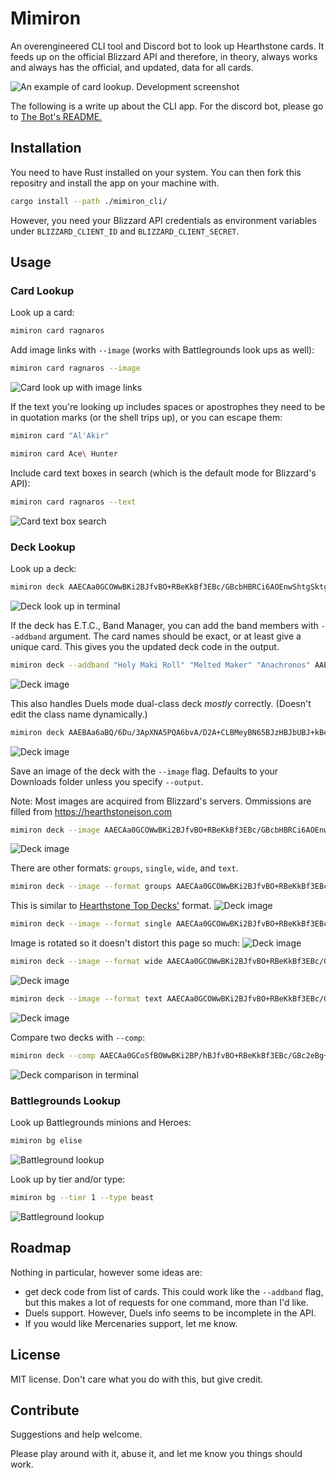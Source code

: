 # Mimiron

An overengineered CLI tool and Discord bot to look up Hearthstone cards. It feeds up on the official Blizzard API and therefore, in theory, always works and always has the official, and updated, data for all cards.

![An example of card lookup. Development screenshot](README/cardlookup.png)

The following is a write up about the CLI app. For the discord bot, please go to [The Bot's README.](./mimiron_bot/README.md)

## Installation

You need to have Rust installed on your system. You can then fork this repositry and install the app on your machine with.

```sh
cargo install --path ./mimiron_cli/
```

However, you need your Blizzard API credentials as environment variables under `BLIZZARD_CLIENT_ID` and `BLIZZARD_CLIENT_SECRET`.

## Usage

### Card Lookup

Look up a card:

```sh
mimiron card ragnaros
```

Add image links with `--image` (works with Battlegrounds look ups as well):

```sh
mimiron card ragnaros --image
```

![Card look up with image links](README/cardimagelookup.png)

If the text you're looking up includes spaces or apostrophes they need to be in quotation marks (or the shell trips up), or you can escape them:

```sh
mimiron card "Al'Akir"
```

```sh
mimiron card Ace\ Hunter
```

Include card text boxes in search (which is the default mode for Blizzard's API):

```sh
mimiron card ragnaros --text
```

![Card text box search](README/cardtextlookup.png)

### Deck Lookup

Look up a deck:

```sh
mimiron deck AAECAa0GCOWwBKi2BJfvBO+RBeKkBf3EBc/GBcbHBRCi6AOEnwShtgSktgSWtwT52wS43AS63ASGgwXgpAW7xAW7xwX7+AW4ngbPngbRngYAAQO42QT9xAX/4QT9xAXFpQX9xAUAAA==
```

![Deck look up in terminal](README/decklookup.png)

If the deck has E.T.C., Band Manager, you can add the band members with `--addband` argument. The card names should be exact, or at least give a unique card. This gives you the updated deck code in the output.

```sh
mimiron deck --addband "Holy Maki Roll" "Melted Maker" "Anachronos" AAECAZ8FBsvEBf3EBcHGBYv+BY3+BdiBBgzJoATquQTavQTA4gSgmQXBxAXu6QWt7QWK/gXCggaOlQaGowYA 
```

![Deck image](README/addbanddecklookup.png)

This also handles Duels mode dual-class deck *mostly* correctly. (Doesn't edit the class name dynamically.)

```sh
mimiron deck AAEBAa6aBQ/6Du/3ApXNA5PQA6bvA/D2A+CLBMeyBN65BJzHBJbUBJ+kBeKkBc+eBrChBgAAAA==
```

![Deck image](README/duelsdecklookup.png)

Save an image of the deck with the `--image` flag. Defaults to your Downloads folder unless you specify `--output`.

Note: Most images are acquired from Blizzard's servers. Ommissions are filled from https://hearthstonejson.com 

```sh
mimiron deck --image AAECAa0GCOWwBKi2BJfvBO+RBeKkBf3EBc/GBcbHBRCi6AOEnwShtgSktgSWtwT52wS43AS63ASGgwXgpAW7xAW7xwX7+AW4ngbPngbRngYAAQO42QT9xAX/4QT9xAXFpQX9xAUAAA== 
```

![Deck image](README/deckimagesquare.png)


There are other formats: `groups`, `single`, `wide`, and `text`.

```sh
mimiron deck --image --format groups AAECAa0GCOWwBKi2BJfvBO+RBeKkBf3EBc/GBcbHBRCi6AOEnwShtgSktgSWtwT52wS43AS63ASGgwXgpAW7xAW7xwX7+AW4ngbPngbRngYAAQO42QT9xAX/4QT9xAXFpQX9xAUAAA== 
```
This is similar to [Hearthstone Top Decks'](https://www.hearthstonetopdecks.com) format.
![Deck image](README/deckimage.png)

```sh
mimiron deck --image --format single AAECAa0GCOWwBKi2BJfvBO+RBeKkBf3EBc/GBcbHBRCi6AOEnwShtgSktgSWtwT52wS43AS63ASGgwXgpAW7xAW7xwX7+AW4ngbPngbRngYAAQO42QT9xAX/4QT9xAXFpQX9xAUAAA== 
```
Image is rotated so it doesn't distort this page so much:
![Deck image](README/deckimagesingle.png)

```sh
mimiron deck --image --format wide AAECAa0GCOWwBKi2BJfvBO+RBeKkBf3EBc/GBcbHBRCi6AOEnwShtgSktgSWtwT52wS43AS63ASGgwXgpAW7xAW7xwX7+AW4ngbPngbRngYAAQO42QT9xAX/4QT9xAXFpQX9xAUAAA== 
```

![Deck image](README/deckimagewide.png)

```sh
mimiron deck --image --format text AAECAa0GCOWwBKi2BJfvBO+RBeKkBf3EBc/GBcbHBRCi6AOEnwShtgSktgSWtwT52wS43AS63ASGgwXgpAW7xAW7xwX7+AW4ngbPngbRngYAAQO42QT9xAX/4QT9xAXFpQX9xAUAAA== 
```

![Deck image](README/deckimagetext.png)

Compare two decks with `--comp`:

```sh
mimiron deck --comp AAECAa0GCoSfBOWwBKi2BP/hBJfvBO+RBeKkBf3EBc/GBc2eBg+i6AOhtgSktgSWtwT52wS43AS63ASGgwXgpAW7xAW7xwX7+AW4ngbPngbRngYA AAECAa0GCKG2BKi2BOy6BO+RBc/GBc/2Bdj2Ba//BQv52wS43AS63ASGgwWkkQXgpAW7xwWm8QXt9wXjgAa4ngYA
```

![Deck comparison in terminal](README/deckcompare.png)

### Battlegrounds Lookup

Look up Battlegrounds minions and Heroes:

```sh
mimiron bg elise
```

![Battleground lookup](README/bglookup.png)

Look up by tier and/or type:

```sh
mimiron bg --tier 1 --type beast
```

![Battleground lookup](README/bgtiertypelookup.png)

## Roadmap

Nothing in particular, however some ideas are:

- get deck code from list of cards. This could work like the `--addband` flag, but this makes a lot of requests for one command, more than I'd like.
- Duels support. However, Duels info seems to be incomplete in the API.
- If you would like Mercenaries support, let me know.

## License

MIT license. Don't care what you do with this, but give credit.

## Contribute

Suggestions and help welcome.

Please play around with it, abuse it, and let me know you things should work.
